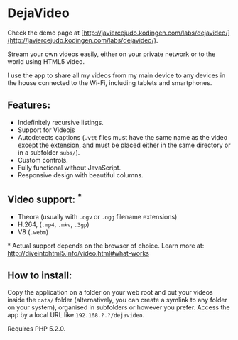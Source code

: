 # DejaVideo

Check the demo page at [http://javiercejudo.kodingen.com/labs/dejavideo/](http://javiercejudo.kodingen.com/labs/dejavideo/).

Stream your own videos easily, either on your private network or to the 
world using HTML5 video.

I use the app to share all my videos from my main device to any devices
in the house connected to the Wi-Fi, including tablets and smartphones.

## Features:

- Indefinitely recursive listings.
- Support for Videojs
- Autodetects captions (`.vtt` files must have the same name as the
video except the extension, and must be placed either in the same
directory or in a subfolder `subs/`).
- Custom controls.
- Fully functional without JavaScript.
- Responsive design with beautiful columns.

## Video support: <sup>*</sup>

- Theora (usually with `.ogv` or `.ogg` filename extensions)
- H.264, (`.mp4`, `.mkv`, `.3gp`)
- V8 (`.webm`)

\* Actual support depends on the browser of choice. Learn more at:
    http://diveintohtml5.info/video.html#what-works

## How to install:

Copy the application on a folder on your web root and put your videos 
inside the `data/` folder (alternatively, you can create a symlink to any
folder on your system), organised in subfolders or however you prefer.
Access the app by a local URL like `192.168.?.?/dejavideo`.

Requires PHP 5.2.0.
